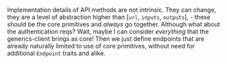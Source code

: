 Implementation details of API methods are not intrinsic. They can change, they are a level of abstraction higher than [`url`, `inputs`, `outputs`], - these should be the core primitives and _always_ go together.
Although what about the authentication reqs? Wait, maybe I can consider _everything_ that the generics-client brings as core! Then we just define endpoints that are already naturally limited to use of core primitives, without need for additional `Endpoint` traits and alike.
